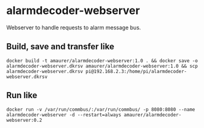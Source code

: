 # alarmdecoder-webserver
Webserver to handle requests to alarm message bus.


## Build, save and transfer like
`docker build -t amaurer/alarmdecoder-webserver:1.0 . && docker save -o alarmdecoder-webserver.dkrsv amaurer/alarmdecoder-webserver:1.0 && scp alarmdecoder-webserver.dkrsv pi@192.168.2.3:/home/pi/alarmdecoder-webserver.dkrsv`

## Run like
`docker run -v /var/run/commbus/:/var/run/commbus/ -p 8080:8080 --name alarmdecoder-webserver -d --restart=always amaurer/alarmdecoder-webserver:0.2`